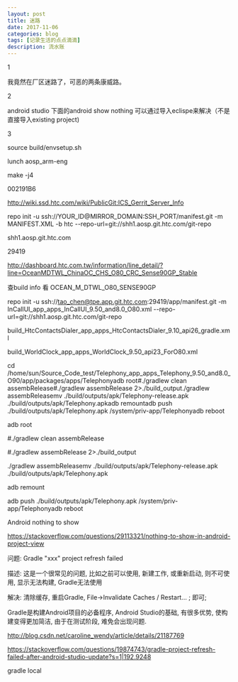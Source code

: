 ```yaml
---
layout: post
title: 迷路
date: 2017-11-06
categories: blog
tags: [记录生活的点点滴滴]
description: 流水账
---
```


1 

我竟然在厂区迷路了，可恶的两条康威路。

2

android studio 下面的android show nothing 可以通过导入eclispe来解决（不是直接导入existing project)

3

source build/envsetup.sh

lunch aosp_arm-eng

make -j4

002191B6

http://wiki.ssd.htc.com/wiki/PublicGit:ICS_Gerrit_Server_Info

repo init -u ssh://YOUR_ID@MIRROR_DOMAIN:SSH_PORT/manifest.git -m MANIFEST.XML -b htc --repo-url=git://shh1.aosp.git.htc.com/git-repo

shh1.aosp.git.htc.com 

29419

http://dashboard.htc.com.tw/information/line_detail/?line=OceanMDTWL_ChinaOC_CHS_O80_CRC_Sense90GP_Stable

查build info 看 OCEAN_M_DTWL_O80_SENSE90GP

repo init -u ssh://tao_chen@tpe.app.git.htc.com:29419/app/manifest.git -m InCallUI_app_apps_InCallUI_9.50_and8.0_O80.xml --repo-url=git://shh1.aosp.git.htc.com/git-repo

build_HtcContactsDialer_app_apps_HtcContactsDialer_9.10_api26_gradle.xml

build_WorldClock_app_apps_WorldClock_9.50_api23_ForO80.xml


cd /home/sun/Source_Code_test/Telephony_app_apps_Telephony_9.50_and8.0_O90/app/packages/apps/Telephonyadb root#./gradlew clean assembRelease#./gradlew assembRelease 2>./build_output./gradlew assembReleasemv ./build/outputs/apk/Telephony-release.apk ./build/outputs/apk/Telephony.apkadb remountadb push ./build/outputs/apk/Telephony.apk /system/priv-app/Telephonyadb reboot

adb root

#./gradlew clean assembRelease

#./gradlew assembRelease 2>./build_output

./gradlew assembReleasemv ./build/outputs/apk/Telephony-release.apk ./build/outputs/apk/Telephony.apk

adb remount

adb push ./build/outputs/apk/Telephony.apk /system/priv-app/Telephonyadb reboot


Android nothing to show

https://stackoverflow.com/questions/29113321/nothing-to-show-in-android-project-view


问题: Gradle "xxx" project refresh failed

描述: 这是一个很常见的问题, 比如之前可以使用, 新建工作, 或重新启动, 则不可使用, 显示无法构建, Gradle无法使用

解决: 清除缓存, 重启Gradle, File->Invalidate Caches / Restart... ; 即可;

Gradle是构建Android项目的必备程序, Android Studio的基础, 有很多优势, 使构建变得更加简洁, 由于在测试阶段, 难免会出现问题.

http://blog.csdn.net/caroline_wendy/article/details/21187769


https://stackoverflow.com/questions/19874743/gradle-project-refresh-failed-after-android-studio-update?s=1|192.9248

gradle local

